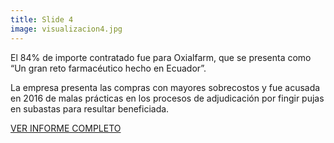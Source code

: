 ```yaml
---
title: Slide 4
image: visualizacion4.jpg
---
```


El 84% de importe contratado fue para Oxialfarm, que se presenta como “Un gran reto farmacéutico hecho en Ecuador”. 

La empresa presenta las compras con mayores sobrecostos y fue acusada en 2016 de malas prácticas en los procesos de adjudicación por fingir pujas en subastas para resultar beneficiada.

[VER INFORME COMPLETO]()
